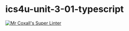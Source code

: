 # ics4u-unit-3-01-typescript

[![Mr Coxall's Super Linter](https://github.com/Rodas-Nega1/ics4u-unit-3-01-typescript/workflows/Mr%20Coxall's%20Super%20Linter/badge.svg)](https://github.com/Rodas-Nega1/ics4u-unit-3-01-typescript/actions/)
